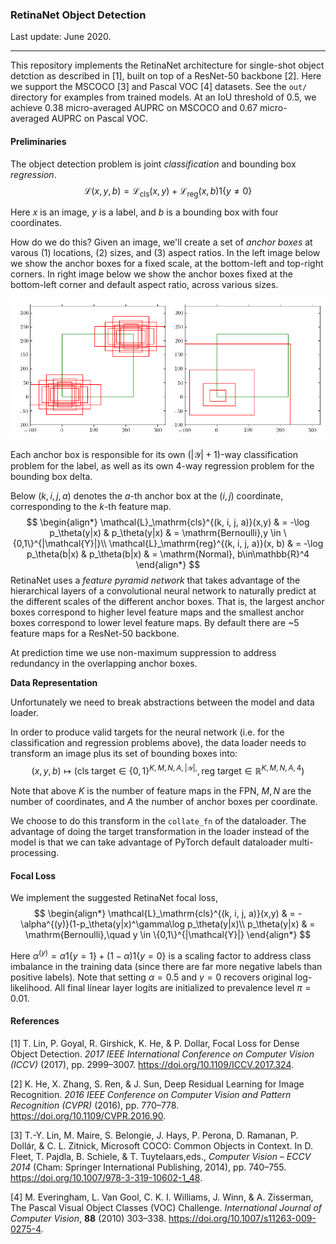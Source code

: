 ### RetinaNet Object Detection

Last update: June 2020.

---

This repository implements the RetinaNet architecture for single-shot object detction as described in [1], built on top of a ResNet-50 backbone [2]. Here we support the MSCOCO [3] and Pascal VOC [4] datasets. See the `out/` directory for examples from trained models. At an IoU threshold of 0.5, we achieve 0.38 micro-averaged AUPRC on MSCOCO and 0.67 micro-averaged AUPRC on Pascal VOC.

#### Preliminaries

The object detection problem is joint *classification* and bounding box *regression*.
$$
\mathcal{L}(x, y, b) = \mathcal{L}_\mathrm{cls}(x,y) + \mathcal{L}_\mathrm{reg}(x, b)1\{y \neq 0\}
$$


Here $x$ is an image, $y$ is a label, and $b$ is a bounding box with four coordinates.

How do we do this? Given an image, we'll create a set of *anchor boxes* at varous (1) locations, (2) sizes, and (3) aspect ratios. In the left image below we show the anchor boxes for a fixed scale, at the bottom-left and top-right corners. In right image below we show the anchor boxes fixed at the bottom-left corner and default aspect ratio, across various sizes.

![](svgs/anchors.png)

Each anchor box is responsible for its own $(|\mathcal{Y}|+1)$-way classification problem for the label, as well as its own 4-way regression problem for the bounding box delta. 

Below $(k, i, j, a)$ denotes the $a$-th anchor box at the $(i, j)$ coordinate, corresponding to the $k$-th feature map.
$$
\begin{align*}
\mathcal{L}_\mathrm{cls}^{(k, i, j, a)}(x,y) & = -\log p_\theta(y|x) & p_\theta(y|x) & = \mathrm{Bernoulli},y \in \{0,1\}^{|\mathcal{Y}|}\\
\mathcal{L}_\mathrm{reg}^{(k, i, j, a)}(x, b) & = -\log p_\theta(b|x) & p_\theta(b|x) & = \mathrm{Normal}, b\in\mathbb{R}^4
\end{align*}
$$
RetinaNet uses a *feature pyramid network* that takes advantage of the hierarchical layers of a convolutional neural network to naturally predict at the different scales of the different anchor boxes. That is, the largest anchor boxes correspond to higher  level feature maps and the smallest anchor boxes correspond to lower level feature maps. By default there are ~5 feature maps for a ResNet-50 backbone.

At prediction time we use non-maximum suppression to address redundancy in the overlapping anchor boxes.

**Data Representation**

Unfortunately we need to break abstractions between the model and data loader. 

In order to produce valid targets for the neural network (i.e. for the classification and regression problems above), the data loader needs to transform an image plus its set of bounding boxes into:
$$
(x, y, b) \mapsto (\mathrm{cls\ target}\in \{0,1\}^{K, M, N, A, |\mathcal{Y}|, }, \mathrm{reg\ target}\in\mathbb{R}^{K, M, N, A, 4})
$$


Note that above $K$ is the number of feature maps in the FPN, $M,N$ are the number of coordinates, and $A$ the number of anchor boxes per coordinate. 

We choose to do this transform in the `collate_fn` of the dataloader. The advantage of doing the target transformation in the loader instead of the model is that we can take advantage of PyTorch default dataloader multi-processing.

#### Focal Loss

We implement the suggested RetinaNet focal loss,
$$
\begin{align*}
\mathcal{L}_\mathrm{cls}^{(k, i, j, a)}(x,y) & = -\alpha^{(y)}(1-p_\theta(y|x)^\gamma\log p_\theta(y|x)\\
p_\theta(y|x) & = \mathrm{Bernoulli},\quad y \in \{0,1\}^{|\mathcal{Y}|}
\end{align*}
$$


Here $\alpha^{(y)} = \alpha 1\{y=1\} + (1-\alpha)1\{y=0\}$ is a scaling factor to address class imbalance in the training data (since there are far more negative labels than positive labels). Note that setting $\alpha=0.5$ and $\gamma=0$ recovers original log-likelihood. All final linear layer logits are initialized to prevalence level $\pi=0.01$.

#### References

[1] T. Lin, P. Goyal, R. Girshick, K. He, & P. Dollar, Focal Loss for Dense Object Detection. *2017 IEEE International Conference on Computer Vision (ICCV)* (2017), pp. 2999–3007. https://doi.org/10.1109/ICCV.2017.324.

[2] K. He, X. Zhang, S. Ren, & J. Sun, Deep Residual Learning for Image Recognition. *2016 IEEE Conference on Computer Vision and Pattern Recognition (CVPR)* (2016), pp. 770–778. https://doi.org/10.1109/CVPR.2016.90.

[3] T.-Y. Lin, M. Maire, S. Belongie, J. Hays, P. Perona, D. Ramanan, P. Dollár, & C. L. Zitnick, Microsoft COCO: Common Objects in Context. In D. Fleet, T. Pajdla, B. Schiele, & T. Tuytelaars,eds., *Computer Vision – ECCV 2014* (Cham: Springer International Publishing, 2014), pp. 740–755. https://doi.org/10.1007/978-3-319-10602-1_48.

[4] M. Everingham, L. Van Gool, C. K. I. Williams, J. Winn, & A. Zisserman, The Pascal Visual Object Classes (VOC) Challenge. *International Journal of Computer Vision*, **88** (2010) 303–338. https://doi.org/10.1007/s11263-009-0275-4.

